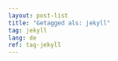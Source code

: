 ```yaml
---
layout: post-list
title: "Getagged als: jekyll"  
tag: jekyll
lang: de
ref: tag-jekyll
---
```

